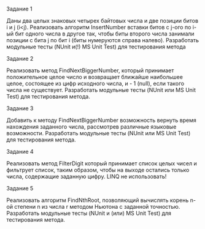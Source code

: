 Задание 1

Даны два целых знаковых четырех байтовых числа и две позиции битов i и j (i<j).
Реализовать алгоритм InsertNumber вставки битов с j-ого по i-ый бит одного числа в другое так,
чтобы биты второго числа занимали позиции с бита j по бит i (биты нумеруются справа налево).
Разработать модульные тесты (NUnit и(!) MS Unit Test) для тестирования метода

Задание 2

Реализовать метод FindNextBiggerNumber, который принимает положительное целое число и возвращает ближайше наибольшее целое,
состоящее из цифр исходного числа, и - 1 (null), если такого числа не существует.
Разработать модульные тесты (NUnit или MS Unit Test) для тестирования метода.

Задание 3

Добавить к методу FindNextBiggerNumber возможность вернуть время нахождения заданного числа,
рассмотрев различные языковые возможности. Разработать модульные тесты (NUnit или MS Unit Test) для тестирования метода.

Задание 4

Реализовать метод FilterDigit который принимает список целых чисел и фильтрует список, таким образом,
чтобы на выходе остались только числа, содержащие заданную цифру. LINQ не использовать!

Задание 5

Реализовать алгоритм FindNthRoot, позволяющий вычислять корень n-ой степени n из числа r методом Ньютона с заданной точностью.
Разработать модульные тесты (NUnit и (или) MS Unit Test) для тестирования метода.
